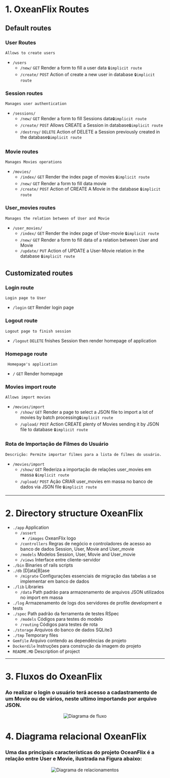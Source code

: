 # 1. OxeanFlix Routes

## Default routes

### User Routes

    Allows to create users

* `/users`
  * `/new/` `GET` Render a form to fill a user data `🔒implicit route`
  * `/create/` `POST` Action of create a new user in database `🔒implicit route`

### Session routes

    Manages user authentication
    
* `/sessions/`
  * `/new/` `GET` Render a form to fill Sessions data`🔒implicit route`
  * `/create/` `POST` Allows CREATE a Session in database`🔒implicit route`
  * `/destroy/` `DELETE` Action of DELETE a Session previously created in the database`🔒implicit route`

### Movie routes

    Manages Movies operations

* `/movies/`
  * `/index/` `GET` Render the index page of movies `🔒implicit route`
  * `/new/` `GET` Render a form to fill data movie
  * `/create/` `POST` Action of CREATE A Movie in the database `🔒implicit route`

### User_movies routes

    Manages the relation between of User and Movie

* `/user_movies/`
  * `/index/` `GET` Render the index page of User-movie `🔒implicit route`
  * `/new/` `GET` Render a form to fill data of a relation between User and Movie
  * `/update/` `PUT` Action of UPDATE a User-Movie relation in the database `🔒implicit route`

## Customizated routes

### Login route

    Login page to User

  * `/login` `GET` Render login page

### Logout route

    Logout page to finish session

  * `/logout` `DELETE` fnishes Session then render homepage of application

### Homepage route

     Homepage's application
 
  * `/` `GET` Render homepage

### Movies import route

    Allows import movies
    
  * `/movies/import`
    *   `/show/` `GET` Render a page to select a JSON file to import a lot of movies by batch processing`🔒implicit route`
    *   `/upload/` `POST` Action CREATE plenty of Movies sending it by JSON file to database `🔒implicit route`

### Rota de Importação de Filmes do Usuário

    Descrição: Permite importar filmes para a lista de filmes do usuário.
    
  * `/movies/import`
    *   `/show/` `GET` Rederiza a importação de relações user_movies em massa `🔒implicit route`
    *   `/upload/` `POST` Ação CRIAR user_movies em massa no banco de dados via JSON file `🔒implicit route`
<hr>

# 2. Directory structure OxeanFlix

* `./app` Application
  * `/assert`
    * `/images` OxeanFlix logo
  * `/controllers` Regras de negócio e controladores de acesso ao banco de dados Session, User, Movie and User_movie
  * `/models` Modelos Session, User, Movie and User_movie
  * `/views` Interface entre cliente-servidor
* `./bin` Binaries of rails scripts
* `./db` [D]ata[B]ase
  * `/migrate` Configurações essenciais de migração das tabelas a se implementar em banco de dados
* `./lib` Libraries
  * `/data` Path padrão para armazenamento de arquivos JSON utilizados no import em massa
* `./log` Armazenamento de logs dos servidores de profile development e tests
* `./spec` Path padrão da ferramenta de testes RSpec
  * `/models` Códigos para testes do modelo
  * `/routing` Códigos para testes de rota
* `./storage` Arquivos do banco de dados SQLite3
* `./tmp` Temporary files
* `Gemfile` Arquivo contendo as dependências de projeto
* `Dockerdile` Instruções para construção da imagem do projeto
* `README.MD` Description of project
<hr>

# 3. Fluxos do OxeanFlix

### Ao realizar o login o usuário terá acesso a cadastramento de um Movie ou de vários, neste ultimo importando por arquivo JSON.
<p align="center">
  <img src="https://github.com/robinsonmourao/fuzzy-octo-chainsaw-main/assets/49078615/52f6cca9-97a3-409e-a55e-04600d91983a" alt="Diagrama de fluxo"/>
</p>

# 4. Diagrama relacional OxeanFlix 

### Uma das principais características do projeto OceanFlix é a relação entre User e Movie, ilustrada na Figura abaixo:
<p align="center">
  <img src="https://github.com/robinsonmourao/fuzzy-octo-chainsaw-main/assets/49078615/40368693-0ab9-4b11-b98e-5af1b3abcad0" alt="Diagrama de relacionamentos"/>
</p>
